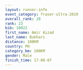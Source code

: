```yaml
---
layout: runner-info 
event_category: fraser-ultra-2019 
overall_rank: 28
rank: 23
bib: 10022
first_name: Amir Aizad
last_name: Bukhari
distance: 100KM
country: PH
category_km: 100KM
gender: Male
finish_time: 17-08-07
---
```

